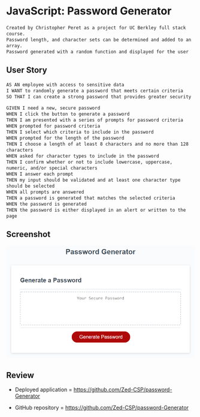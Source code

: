 # JavaScript: Password Generator

```
Created by Christopher Peret as a project for UC Berkley full stack course.
Password length, and character sets can be determined and added to an array. 
Password generated with a random function and displayed for the user
```

## User Story

```
AS AN employee with access to sensitive data
I WANT to randomly generate a password that meets certain criteria
SO THAT I can create a strong password that provides greater security
```

```
GIVEN I need a new, secure password
WHEN I click the button to generate a password
THEN I am presented with a series of prompts for password criteria
WHEN prompted for password criteria
THEN I select which criteria to include in the password
WHEN prompted for the length of the password
THEN I choose a length of at least 8 characters and no more than 128 characters
WHEN asked for character types to include in the password
THEN I confirm whether or not to include lowercase, uppercase, numeric, and/or special characters
WHEN I answer each prompt
THEN my input should be validated and at least one character type should be selected
WHEN all prompts are answered
THEN a password is generated that matches the selected criteria
WHEN the password is generated
THEN the password is either displayed in an alert or written to the page
```

## Screenshot

![Password Generator](./assets/images/03-javascript-homework-demo.png)

## Review

* Deployed application = https://github.com/Zed-CSP/password-Generator

* GitHub repository = https://github.com/Zed-CSP/password-Generator